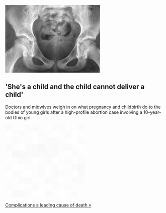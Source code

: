 
!['She's a child and the child cannot deliver a child'](./20220720055918.png)
## 'She's a child and the child cannot deliver a child'

Doctors and midwives weigh in on what pregnancy and childbirth do to the bodies of young girls after a high-profile abortion case involving a 10-year-old Ohio girl.

![pic](../square_bg.png)

[Complications a leading cause of death »](https://www.yahoo.com/news/pregnancy-childbirth-bodies-young-girls-175017137.html)
